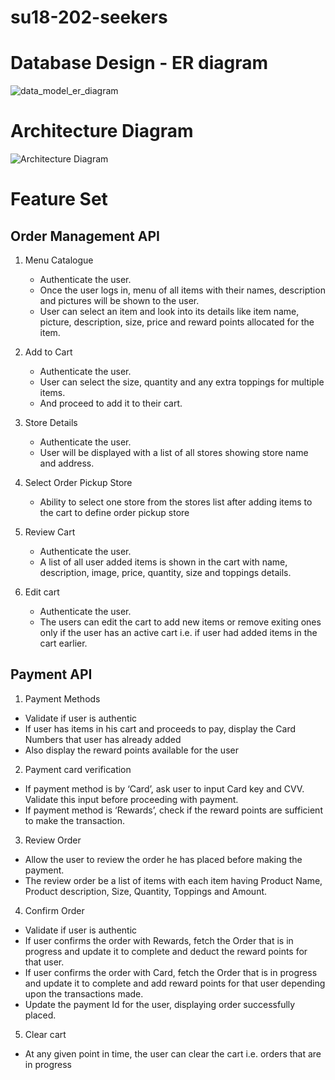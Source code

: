 # su18-202-seekers

# Database Design - ER diagram

![data_model_er_diagram](https://user-images.githubusercontent.com/21271829/42901469-758f2dc4-8a80-11e8-97e4-c5c3552b6c6b.jpg)

# Architecture Diagram 

![Architecture Diagram](https://user-images.githubusercontent.com/31361314/43311542-9c81e6f4-913f-11e8-9258-5918507f583c.png)

# Feature Set

## Order Management API
    
1.  Menu Catalogue
    -	 Authenticate the user.
    -	 Once the user logs in, menu of all items with their names, description and pictures will be shown to the user.
    -  User can select an item and look into its details like item name, picture, description, size, price and reward points          allocated for the item.

2.	Add to Cart
     -	Authenticate the user.	
     -	User can select the size, quantity and any extra toppings for multiple items.
     -	And proceed to add it to their cart.

3. Store Details 
    -	 Authenticate the user.
    -	 User will be displayed with a list of all stores showing store name and address.
    
4. Select Order Pickup Store
    -	 Ability to select one store from the stores list after adding items to the cart to define order pickup store

5.	Review Cart
    -  Authenticate the user.
    -	 A list of all user added items is shown in the cart with name, description, image, price, quantity, size and                  toppings details.

6.	Edit cart
    -  Authenticate the user.
    -	 The users can edit the cart to add new items or remove exiting ones only if the user has an active cart i.e. if user          had added items in the cart earlier.
    
  
## Payment API

1. Payment Methods 
  -	Validate if user is authentic
  -	If user has items in his cart and proceeds to pay, display the Card Numbers that user has already added 
  -	Also display the reward points available for the user

2.	Payment card verification
   - If payment method is by ‘Card’, ask user to input Card key and CVV. Validate this input before proceeding with payment.
   - If payment method is ‘Rewards’, check if the reward points are sufficient to make the transaction.

3.	Review Order
  -	Allow the user to review the order he has placed before making the payment.
  -	The review order be a list of items with each item having Product Name, Product description, Size, Quantity, Toppings and Amount.

4.	Confirm Order
  -	Validate if user is authentic
  -	If user confirms the order with Rewards, fetch the Order that is in progress and update it to complete and deduct the reward points for that user.
  -	If user confirms the order with Card, fetch the Order that is in progress and update it to complete and add reward points for that user depending upon the transactions made.
  -	Update the payment Id for the user, displaying order successfully placed.

5.	Clear cart
  -	At any given point in time, the user can clear the cart i.e. orders that are in progress

